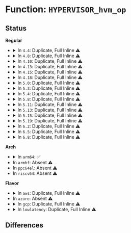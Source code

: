 # Function: <code>HYPERVISOR_hvm_op</code>

## Status
<b>Regular</b>
<ul>
<li>
<details>
<summary>In <code>4.4</code>: Duplicate, Full Inline ⚠️</summary>

**Collision:** Static Duplication

**Inline:** Full

**Transformation:** False

**Instances:**

```
In arch/x86/xen/mmu.c (ffffffff8101e03e)
Location: arch/x86/include/asm/xen/hypercall.h:456
Inline: True
Inline callers:
  - arch/x86/xen/mmu.c:xen_oldmem_pfn_is_ram
  - arch/x86/xen/mmu.c:xen_hvm_init_mmu_ops
```
```
In drivers/xen/events/events_base.c (ffffffff814c7710)
Location: arch/x86/include/asm/xen/hypercall.h:456
Inline: True
```
```
In drivers/xen/xenbus/xenbus_probe.c (ffffffff814cedbb)
Location: arch/x86/include/asm/xen/hypercall.h:456
Inline: True
```
```
In drivers/tty/hvc/hvc_xen.c (ffffffff814ff539)
Location: arch/x86/include/asm/xen/hypercall.h:456
Inline: True
Inline callers:
  - drivers/tty/hvc/hvc_xen.c:xen_hvm_console_init
  - drivers/tty/hvc/hvc_xen.c:xen_hvm_console_init
  - drivers/tty/hvc/hvc_xen.c:xen_console_resume
```
</details>
</li>
<li>
<details>
<summary>In <code>4.8</code>: Duplicate, Full Inline ⚠️</summary>

**Collision:** Static Duplication

**Inline:** Full

**Transformation:** False

**Instances:**

```
In arch/x86/xen/mmu.c (ffffffff81f8b33b)
Location: arch/x86/include/asm/xen/hypercall.h:457
Inline: True
Inline callers:
  - arch/x86/xen/mmu.c:xen_hvm_init_mmu_ops
  - arch/x86/xen/mmu.c:xen_oldmem_pfn_is_ram
```
```
In drivers/xen/events/events_base.c (ffffffff81518180)
Location: arch/x86/include/asm/xen/hypercall.h:457
Inline: True
```
```
In drivers/xen/xenbus/xenbus_probe.c (ffffffff8151f9bb)
Location: arch/x86/include/asm/xen/hypercall.h:457
Inline: True
```
```
In drivers/tty/hvc/hvc_xen.c (ffffffff81550404)
Location: arch/x86/include/asm/xen/hypercall.h:457
Inline: True
Inline callers:
  - drivers/tty/hvc/hvc_xen.c:xen_console_resume
  - drivers/tty/hvc/hvc_xen.c:xen_hvm_console_init
  - drivers/tty/hvc/hvc_xen.c:xen_hvm_console_init
```
</details>
</li>
<li>
<details>
<summary>In <code>4.10</code>: Duplicate, Full Inline ⚠️</summary>

**Collision:** Static Duplication

**Inline:** Full

**Transformation:** False

**Instances:**

```
In arch/x86/xen/mmu.c (ffffffff81fc6729)
Location: arch/x86/include/asm/xen/hypercall.h:457
Inline: True
Inline callers:
  - arch/x86/xen/mmu.c:xen_hvm_init_mmu_ops
  - arch/x86/xen/mmu.c:xen_oldmem_pfn_is_ram
```
```
In drivers/xen/events/events_base.c (ffffffff81544690)
Location: arch/x86/include/asm/xen/hypercall.h:457
Inline: True
```
```
In drivers/xen/xenbus/xenbus_probe.c (ffffffff8154be6b)
Location: arch/x86/include/asm/xen/hypercall.h:457
Inline: True
```
```
In drivers/tty/hvc/hvc_xen.c (ffffffff8157cc84)
Location: arch/x86/include/asm/xen/hypercall.h:457
Inline: True
Inline callers:
  - drivers/tty/hvc/hvc_xen.c:xen_console_resume
  - drivers/tty/hvc/hvc_xen.c:xen_hvm_console_init
  - drivers/tty/hvc/hvc_xen.c:xen_hvm_console_init
```
</details>
</li>
<li>
<details>
<summary>In <code>4.13</code>: Duplicate, Full Inline ⚠️</summary>

**Collision:** Static Duplication

**Inline:** Full

**Transformation:** False

**Instances:**

```
In arch/x86/xen/mmu_hvm.c (ffffffff820a3db9)
Location: arch/x86/include/asm/xen/hypercall.h:462
Inline: True
Inline callers:
  - arch/x86/xen/mmu_hvm.c:xen_hvm_init_mmu_ops
  - arch/x86/xen/mmu_hvm.c:xen_oldmem_pfn_is_ram
```
```
In drivers/xen/events/events_base.c (ffffffff81558520)
Location: arch/x86/include/asm/xen/hypercall.h:462
Inline: True
```
```
In drivers/xen/xenbus/xenbus_probe.c (ffffffff8156004b)
Location: arch/x86/include/asm/xen/hypercall.h:462
Inline: True
```
```
In drivers/tty/hvc/hvc_xen.c (ffffffff81590ee9)
Location: arch/x86/include/asm/xen/hypercall.h:462
Inline: True
Inline callers:
  - drivers/tty/hvc/hvc_xen.c:xen_console_resume
  - drivers/tty/hvc/hvc_xen.c:xen_hvm_console_init
  - drivers/tty/hvc/hvc_xen.c:xen_hvm_console_init
```
</details>
</li>
<li>
<details>
<summary>In <code>4.15</code>: Duplicate, Full Inline ⚠️</summary>

**Collision:** Static Duplication

**Inline:** Full

**Transformation:** False

**Instances:**

```
In arch/x86/xen/mmu_hvm.c (ffffffff826aa49b)
Location: arch/x86/include/asm/xen/hypercall.h:462
Inline: True
Inline callers:
  - arch/x86/xen/mmu_hvm.c:xen_hvm_init_mmu_ops
  - arch/x86/xen/mmu_hvm.c:xen_oldmem_pfn_is_ram
```
```
In drivers/xen/events/events_base.c (ffffffff815bc8d0)
Location: arch/x86/include/asm/xen/hypercall.h:462
Inline: True
```
```
In drivers/xen/xenbus/xenbus_probe.c (ffffffff815c42eb)
Location: arch/x86/include/asm/xen/hypercall.h:462
Inline: True
```
```
In drivers/tty/hvc/hvc_xen.c (ffffffff815f5a39)
Location: arch/x86/include/asm/xen/hypercall.h:462
Inline: True
Inline callers:
  - drivers/tty/hvc/hvc_xen.c:xen_console_resume
  - drivers/tty/hvc/hvc_xen.c:xen_hvm_console_init
  - drivers/tty/hvc/hvc_xen.c:xen_hvm_console_init
```
</details>
</li>
<li>
<details>
<summary>In <code>4.18</code>: Duplicate, Full Inline ⚠️</summary>

**Collision:** Static Duplication

**Inline:** Full

**Transformation:** False

**Instances:**

```
In arch/x86/xen/mmu_hvm.c (ffffffff826d362b)
Location: arch/x86/include/asm/xen/hypercall.h:462
Inline: True
Inline callers:
  - arch/x86/xen/mmu_hvm.c:xen_hvm_init_mmu_ops
  - arch/x86/xen/mmu_hvm.c:xen_oldmem_pfn_is_ram
```
```
In drivers/xen/events/events_base.c (ffffffff815f4f86)
Location: arch/x86/include/asm/xen/hypercall.h:462
Inline: True
```
```
In drivers/xen/xenbus/xenbus_probe.c (ffffffff815fc9e3)
Location: arch/x86/include/asm/xen/hypercall.h:462
Inline: True
```
```
In drivers/tty/hvc/hvc_xen.c (ffffffff8162eb64)
Location: arch/x86/include/asm/xen/hypercall.h:462
Inline: True
Inline callers:
  - drivers/tty/hvc/hvc_xen.c:xen_console_resume
  - drivers/tty/hvc/hvc_xen.c:xen_hvm_console_init
  - drivers/tty/hvc/hvc_xen.c:xen_hvm_console_init
```
</details>
</li>
<li>
<details>
<summary>In <code>5.0</code>: Duplicate, Full Inline ⚠️</summary>

**Collision:** Static Duplication

**Inline:** Full

**Transformation:** False

**Instances:**

```
In arch/x86/xen/mmu_hvm.c (ffffffff8288954f)
Location: arch/x86/include/asm/xen/hypercall.h:410
Inline: True
Inline callers:
  - arch/x86/xen/mmu_hvm.c:xen_hvm_init_mmu_ops
  - arch/x86/xen/mmu_hvm.c:xen_oldmem_pfn_is_ram
```
```
In drivers/xen/events/events_base.c (ffffffff81610076)
Location: arch/x86/include/asm/xen/hypercall.h:410
Inline: True
```
```
In drivers/xen/xenbus/xenbus_probe.c (ffffffff81617b03)
Location: arch/x86/include/asm/xen/hypercall.h:410
Inline: True
```
```
In drivers/tty/hvc/hvc_xen.c (ffffffff8164cda4)
Location: arch/x86/include/asm/xen/hypercall.h:410
Inline: True
Inline callers:
  - drivers/tty/hvc/hvc_xen.c:xen_console_resume
  - drivers/tty/hvc/hvc_xen.c:xen_hvm_console_init
  - drivers/tty/hvc/hvc_xen.c:xen_hvm_console_init
```
</details>
</li>
<li>
<details>
<summary>In <code>5.3</code>: Duplicate, Full Inline ⚠️</summary>

**Collision:** Static Duplication

**Inline:** Full

**Transformation:** False

**Instances:**

```
In arch/x86/xen/mmu_hvm.c (ffffffff828a08de)
Location: arch/x86/include/asm/xen/hypercall.h:420
Inline: True
Inline callers:
  - arch/x86/xen/mmu_hvm.c:xen_hvm_init_mmu_ops
  - arch/x86/xen/mmu_hvm.c:xen_oldmem_pfn_is_ram
```
```
In drivers/xen/events/events_base.c (ffffffff81643e46)
Location: arch/x86/include/asm/xen/hypercall.h:420
Inline: True
```
```
In drivers/xen/xenbus/xenbus_probe.c (ffffffff8164b7b3)
Location: arch/x86/include/asm/xen/hypercall.h:420
Inline: True
```
```
In drivers/tty/hvc/hvc_xen.c (ffffffff816818ba)
Location: arch/x86/include/asm/xen/hypercall.h:420
Inline: True
Inline callers:
  - drivers/tty/hvc/hvc_xen.c:xen_console_resume
  - drivers/tty/hvc/hvc_xen.c:xen_hvm_console_init
  - drivers/tty/hvc/hvc_xen.c:xen_hvm_console_init
```
</details>
</li>
<li>
<details>
<summary>In <code>5.4</code>: Duplicate, Full Inline ⚠️</summary>

**Collision:** Static Duplication

**Inline:** Full

**Transformation:** False

**Instances:**

```
In arch/x86/xen/mmu_hvm.c (ffffffff828a39c2)
Location: arch/x86/include/asm/xen/hypercall.h:420
Inline: True
Inline callers:
  - arch/x86/xen/mmu_hvm.c:xen_hvm_init_mmu_ops
  - arch/x86/xen/mmu_hvm.c:xen_oldmem_pfn_is_ram
```
```
In drivers/xen/events/events_base.c (ffffffff816663f6)
Location: arch/x86/include/asm/xen/hypercall.h:420
Inline: True
```
```
In drivers/xen/xenbus/xenbus_probe.c (ffffffff8166dc43)
Location: arch/x86/include/asm/xen/hypercall.h:420
Inline: True
```
```
In drivers/tty/hvc/hvc_xen.c (ffffffff816a3f6a)
Location: arch/x86/include/asm/xen/hypercall.h:420
Inline: True
Inline callers:
  - drivers/tty/hvc/hvc_xen.c:xen_console_resume
  - drivers/tty/hvc/hvc_xen.c:xen_hvm_console_init
  - drivers/tty/hvc/hvc_xen.c:xen_hvm_console_init
```
</details>
</li>
<li>
<details>
<summary>In <code>5.8</code>: Duplicate, Full Inline ⚠️</summary>

**Collision:** Static Duplication

**Inline:** Full

**Transformation:** False

**Instances:**

```
In arch/x86/xen/mmu_hvm.c (ffffffff82cc9cc8)
Location: arch/x86/include/asm/xen/hypercall.h:420
Inline: True
Inline callers:
  - arch/x86/xen/mmu_hvm.c:xen_hvm_init_mmu_ops
  - arch/x86/xen/mmu_hvm.c:xen_oldmem_pfn_is_ram
```
```
In drivers/xen/events/events_base.c (ffffffff81715b46)
Location: arch/x86/include/asm/xen/hypercall.h:420
Inline: True
```
```
In drivers/xen/xenbus/xenbus_probe.c (ffffffff8171e303)
Location: arch/x86/include/asm/xen/hypercall.h:420
Inline: True
```
```
In drivers/tty/hvc/hvc_xen.c (ffffffff81756767)
Location: arch/x86/include/asm/xen/hypercall.h:420
Inline: True
Inline callers:
  - drivers/tty/hvc/hvc_xen.c:xen_console_resume
  - drivers/tty/hvc/hvc_xen.c:xen_hvm_console_init
  - drivers/tty/hvc/hvc_xen.c:xen_hvm_console_init
```
</details>
</li>
<li>
<details>
<summary>In <code>5.11</code>: Duplicate, Full Inline ⚠️</summary>

**Collision:** Static Duplication

**Inline:** Full

**Transformation:** False

**Instances:**

```
In arch/x86/xen/mmu_hvm.c (ffffffff82fb5b36)
Location: arch/x86/include/asm/xen/hypercall.h:420
Inline: True
Inline callers:
  - arch/x86/xen/mmu_hvm.c:xen_hvm_init_mmu_ops
  - arch/x86/xen/mmu_hvm.c:xen_oldmem_pfn_is_ram
```
```
In drivers/xen/xenbus/xenbus_probe.c (ffffffff8173b283)
Location: arch/x86/include/asm/xen/hypercall.h:420
Inline: True
```
```
In drivers/tty/hvc/hvc_xen.c (ffffffff817719d7)
Location: arch/x86/include/asm/xen/hypercall.h:420
Inline: True
Inline callers:
  - drivers/tty/hvc/hvc_xen.c:xen_console_resume
  - drivers/tty/hvc/hvc_xen.c:xen_hvm_console_init
  - drivers/tty/hvc/hvc_xen.c:xen_hvm_console_init
```
</details>
</li>
<li>
<details>
<summary>In <code>5.13</code>: Duplicate, Full Inline ⚠️</summary>

**Collision:** Static Duplication

**Inline:** Full

**Transformation:** False

**Instances:**

```
In arch/x86/xen/mmu_hvm.c (ffffffff831c0341)
Location: arch/x86/include/asm/xen/hypercall.h:420
Inline: True
Inline callers:
  - arch/x86/xen/mmu_hvm.c:xen_hvm_init_mmu_ops
  - arch/x86/xen/mmu_hvm.c:xen_oldmem_pfn_is_ram
```
```
In drivers/xen/xenbus/xenbus_probe.c (ffffffff8171edc4)
Location: arch/x86/include/asm/xen/hypercall.h:420
Inline: True
```
```
In drivers/tty/hvc/hvc_xen.c (ffffffff8175547d)
Location: arch/x86/include/asm/xen/hypercall.h:420
Inline: True
Inline callers:
  - drivers/tty/hvc/hvc_xen.c:xen_console_resume
  - drivers/tty/hvc/hvc_xen.c:xen_hvm_console_init
  - drivers/tty/hvc/hvc_xen.c:xen_hvm_console_init
```
</details>
</li>
<li>
<details>
<summary>In <code>5.15</code>: Duplicate, Full Inline ⚠️</summary>

**Collision:** Static Duplication

**Inline:** Full

**Transformation:** False

**Instances:**

```
In arch/x86/xen/mmu_hvm.c (ffffffff832a0b2b)
Location: arch/x86/include/asm/xen/hypercall.h:420
Inline: True
Inline callers:
  - arch/x86/xen/mmu_hvm.c:xen_hvm_init_mmu_ops
  - arch/x86/xen/mmu_hvm.c:xen_hvm_exit_mmap
  - arch/x86/xen/mmu_hvm.c:xen_oldmem_pfn_is_ram
```
```
In drivers/xen/xenbus/xenbus_probe.c (ffffffff8179db7a)
Location: arch/x86/include/asm/xen/hypercall.h:420
Inline: True
```
```
In drivers/tty/hvc/hvc_xen.c (ffffffff817d8bad)
Location: arch/x86/include/asm/xen/hypercall.h:420
Inline: True
Inline callers:
  - drivers/tty/hvc/hvc_xen.c:xen_console_resume
  - drivers/tty/hvc/hvc_xen.c:xen_hvm_console_init
  - drivers/tty/hvc/hvc_xen.c:xen_hvm_console_init
```
</details>
</li>
<li>
<details>
<summary>In <code>5.19</code>: Duplicate, Full Inline ⚠️</summary>

**Collision:** Static Duplication

**Inline:** Full

**Transformation:** False

**Instances:**

```
In arch/x86/xen/mmu_hvm.c (ffffffff8344fafb)
Location: arch/x86/include/asm/xen/hypercall.h:482
Inline: True
Inline callers:
  - arch/x86/xen/mmu_hvm.c:xen_hvm_init_mmu_ops
  - arch/x86/xen/mmu_hvm.c:xen_hvm_exit_mmap
```
```
In drivers/xen/xenbus/xenbus_probe.c (ffffffff818d7e85)
Location: arch/x86/include/asm/xen/hypercall.h:482
Inline: True
Inline callers:
  - drivers/xen/xenbus/xenbus_probe.c:xenbus_late_init
```
```
In drivers/tty/hvc/hvc_xen.c (ffffffff81916f25)
Location: arch/x86/include/asm/xen/hypercall.h:482
Inline: True
Inline callers:
  - drivers/tty/hvc/hvc_xen.c:xen_console_resume
  - drivers/tty/hvc/hvc_xen.c:xen_hvm_console_init
  - drivers/tty/hvc/hvc_xen.c:xen_hvm_console_init
```
</details>
</li>
<li>
<details>
<summary>In <code>6.2</code>: Duplicate, Full Inline ⚠️</summary>

**Collision:** Static Duplication

**Inline:** Full

**Transformation:** False

**Instances:**

```
In arch/x86/xen/mmu_hvm.c (ffffffff83e6baee)
Location: arch/x86/include/asm/xen/hypercall.h:482
Inline: True
Inline callers:
  - arch/x86/xen/mmu_hvm.c:xen_hvm_init_mmu_ops
  - arch/x86/xen/mmu_hvm.c:xen_hvm_exit_mmap
```
```
In drivers/xen/events/events_base.c (ffffffff83eea971)
Location: arch/x86/include/asm/xen/hypercall.h:482
Inline: True
Inline callers:
  - drivers/xen/events/events_base.c:xen_init_setup_upcall_vector
```
```
In drivers/xen/xenbus/xenbus_probe.c (ffffffff83eeb0c8)
Location: arch/x86/include/asm/xen/hypercall.h:482
Inline: True
Inline callers:
  - drivers/xen/xenbus/xenbus_probe.c:xenbus_init
  - drivers/xen/xenbus/xenbus_probe.c:xenbus_init
  - drivers/xen/xenbus/xenbus_probe.c:xenbus_late_init
```
```
In drivers/tty/hvc/hvc_xen.c (ffffffff81a7230b)
Location: arch/x86/include/asm/xen/hypercall.h:482
Inline: True
Inline callers:
  - drivers/tty/hvc/hvc_xen.c:xen_console_resume
  - drivers/tty/hvc/hvc_xen.c:xen_hvm_console_init
  - drivers/tty/hvc/hvc_xen.c:xen_hvm_console_init
```
</details>
</li>
<li>
<details>
<summary>In <code>6.5</code>: Duplicate, Full Inline ⚠️</summary>

**Collision:** Static Duplication

**Inline:** Full

**Transformation:** False

**Instances:**

```
In arch/x86/xen/mmu_hvm.c (ffffffff8368c58e)
Location: arch/x86/include/asm/xen/hypercall.h:482
Inline: True
Inline callers:
  - arch/x86/xen/mmu_hvm.c:xen_hvm_init_mmu_ops
  - arch/x86/xen/mmu_hvm.c:xen_hvm_exit_mmap
```
```
In drivers/xen/events/events_base.c (ffffffff83710361)
Location: arch/x86/include/asm/xen/hypercall.h:482
Inline: True
Inline callers:
  - drivers/xen/events/events_base.c:xen_init_setup_upcall_vector
```
```
In drivers/xen/xenbus/xenbus_probe.c (ffffffff83710ad8)
Location: arch/x86/include/asm/xen/hypercall.h:482
Inline: True
Inline callers:
  - drivers/xen/xenbus/xenbus_probe.c:xenbus_init
  - drivers/xen/xenbus/xenbus_probe.c:xenbus_init
  - drivers/xen/xenbus/xenbus_probe.c:xenbus_late_init
```
```
In drivers/tty/hvc/hvc_xen.c (ffffffff81abcbcb)
Location: arch/x86/include/asm/xen/hypercall.h:482
Inline: True
Inline callers:
  - drivers/tty/hvc/hvc_xen.c:xen_console_resume
  - drivers/tty/hvc/hvc_xen.c:xen_hvm_console_init
  - drivers/tty/hvc/hvc_xen.c:xen_hvm_console_init
```
</details>
</li>
<li>
<details>
<summary>In <code>6.8</code>: Duplicate, Full Inline ⚠️</summary>

**Collision:** Static Duplication

**Inline:** Full

**Transformation:** False

**Instances:**

```
In arch/x86/xen/mmu_hvm.c (ffffffff838bc14e)
Location: arch/x86/include/asm/xen/hypercall.h:482
Inline: True
Inline callers:
  - arch/x86/xen/mmu_hvm.c:xen_hvm_init_mmu_ops
  - arch/x86/xen/mmu_hvm.c:xen_hvm_exit_mmap
```
```
In drivers/xen/events/events_base.c (ffffffff83943ce1)
Location: arch/x86/include/asm/xen/hypercall.h:482
Inline: True
Inline callers:
  - drivers/xen/events/events_base.c:xen_init_setup_upcall_vector
```
```
In drivers/xen/xenbus/xenbus_probe.c (ffffffff83944458)
Location: arch/x86/include/asm/xen/hypercall.h:482
Inline: True
Inline callers:
  - drivers/xen/xenbus/xenbus_probe.c:xenbus_init
  - drivers/xen/xenbus/xenbus_probe.c:xenbus_init
  - drivers/xen/xenbus/xenbus_probe.c:xenbus_late_init
```
```
In drivers/tty/hvc/hvc_xen.c (ffffffff81b0f9bb)
Location: arch/x86/include/asm/xen/hypercall.h:482
Inline: True
Inline callers:
  - drivers/tty/hvc/hvc_xen.c:xen_console_resume
  - drivers/tty/hvc/hvc_xen.c:xen_hvm_console_init
  - drivers/tty/hvc/hvc_xen.c:xen_hvm_console_init
```
</details>
</li>
</ul>
<b>Arch</b>
<ul>
<li>
<details>
<summary>In <code>arm64</code>: ✅</summary>

**Collision:** Unique Global

**Inline:** No

**Transformation:** False

**Instances:**

```
In None (0)
Location: None
Inline: False
Direct callers:
  - arch/arm/xen/enlighten.c:xen_guest_init
  - drivers/xen/events/events_base.c:xen_set_callback_via
  - drivers/tty/hvc/hvc_xen.c:xen_console_resume
  - drivers/tty/hvc/hvc_xen.c:xen_hvm_console_init
  - drivers/tty/hvc/hvc_xen.c:xen_hvm_console_init
```
**Symbols:**

```
ffff8000100f0d2c-ffff8000100f0d38: HYPERVISOR_hvm_op (STB_GLOBAL)
```
</details>
</li>
<li>
In <code>armhf</code>: Absent ⚠️
</li>
<li>
In <code>ppc64el</code>: Absent ⚠️
</li>
<li>
In <code>riscv64</code>: Absent ⚠️
</li>
</ul>
<b>Flavor</b>
<ul>
<li>
<details>
<summary>In <code>aws</code>: Duplicate, Full Inline ⚠️</summary>

**Collision:** Static Duplication

**Inline:** Full

**Transformation:** False

**Instances:**

```
In arch/x86/xen/mmu_hvm.c (ffffffff828919e8)
Location: arch/x86/include/asm/xen/hypercall.h:420
Inline: True
Inline callers:
  - arch/x86/xen/mmu_hvm.c:xen_hvm_init_mmu_ops
  - arch/x86/xen/mmu_hvm.c:xen_oldmem_pfn_is_ram
```
```
In drivers/xen/events/events_base.c (ffffffff8162c126)
Location: arch/x86/include/asm/xen/hypercall.h:420
Inline: True
```
```
In drivers/xen/xenbus/xenbus_probe.c (ffffffff81633a53)
Location: arch/x86/include/asm/xen/hypercall.h:420
Inline: True
```
```
In drivers/tty/hvc/hvc_xen.c (ffffffff816699ca)
Location: arch/x86/include/asm/xen/hypercall.h:420
Inline: True
Inline callers:
  - drivers/tty/hvc/hvc_xen.c:xen_console_resume
  - drivers/tty/hvc/hvc_xen.c:xen_hvm_console_init
  - drivers/tty/hvc/hvc_xen.c:xen_hvm_console_init
```
</details>
</li>
<li>
In <code>azure</code>: Absent ⚠️
</li>
<li>
<details>
<summary>In <code>gcp</code>: Duplicate, Full Inline ⚠️</summary>

**Collision:** Static Duplication

**Inline:** Full

**Transformation:** False

**Instances:**

```
In arch/x86/xen/mmu_hvm.c (ffffffff828a49c2)
Location: arch/x86/include/asm/xen/hypercall.h:420
Inline: True
Inline callers:
  - arch/x86/xen/mmu_hvm.c:xen_hvm_init_mmu_ops
  - arch/x86/xen/mmu_hvm.c:xen_oldmem_pfn_is_ram
```
```
In drivers/xen/events/events_base.c (ffffffff8165a236)
Location: arch/x86/include/asm/xen/hypercall.h:420
Inline: True
```
```
In drivers/xen/xenbus/xenbus_probe.c (ffffffff81661a83)
Location: arch/x86/include/asm/xen/hypercall.h:420
Inline: True
```
```
In drivers/tty/hvc/hvc_xen.c (ffffffff81697daa)
Location: arch/x86/include/asm/xen/hypercall.h:420
Inline: True
Inline callers:
  - drivers/tty/hvc/hvc_xen.c:xen_console_resume
  - drivers/tty/hvc/hvc_xen.c:xen_hvm_console_init
  - drivers/tty/hvc/hvc_xen.c:xen_hvm_console_init
```
</details>
</li>
<li>
<details>
<summary>In <code>lowlatency</code>: Duplicate, Full Inline ⚠️</summary>

**Collision:** Static Duplication

**Inline:** Full

**Transformation:** False

**Instances:**

```
In arch/x86/xen/mmu_hvm.c (ffffffff828a4996)
Location: arch/x86/include/asm/xen/hypercall.h:420
Inline: True
Inline callers:
  - arch/x86/xen/mmu_hvm.c:xen_hvm_init_mmu_ops
  - arch/x86/xen/mmu_hvm.c:xen_oldmem_pfn_is_ram
```
```
In drivers/xen/events/events_base.c (ffffffff81674806)
Location: arch/x86/include/asm/xen/hypercall.h:420
Inline: True
```
```
In drivers/xen/xenbus/xenbus_probe.c (ffffffff8167c053)
Location: arch/x86/include/asm/xen/hypercall.h:420
Inline: True
```
```
In drivers/tty/hvc/hvc_xen.c (ffffffff816b232a)
Location: arch/x86/include/asm/xen/hypercall.h:420
Inline: True
Inline callers:
  - drivers/tty/hvc/hvc_xen.c:xen_console_resume
  - drivers/tty/hvc/hvc_xen.c:xen_hvm_console_init
  - drivers/tty/hvc/hvc_xen.c:xen_hvm_console_init
```
</details>
</li>
</ul>

## Differences

